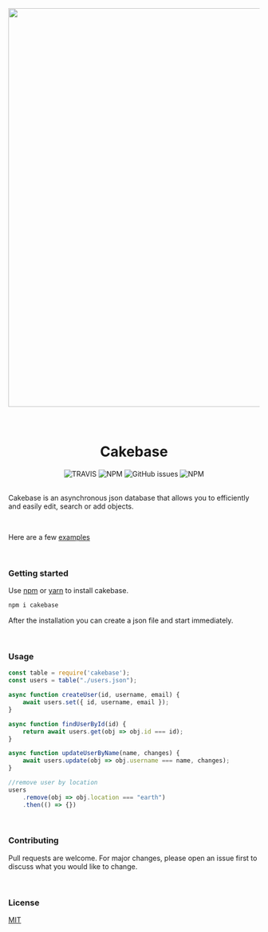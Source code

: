 <div align="center">
    <img src="https://raw.githubusercontent.com/erwinkulasic/Cakebase/master/docs/assets/cakebase-header.jpg" width="800px"/>
</div>

<br>
<br>

<div align="center">
<h1>Cakebase</h1>

<img alt="TRAVIS" src="https://img.shields.io/travis/erwinkulasic/cakebase?color=9870B8&style=flat-square">
<img alt="NPM" src="https://img.shields.io/npm/dw/cakebase?color=9870B8&style=flat-square">
<img alt="GitHub issues" src="https://img.shields.io/github/issues/erwinkulasic/cakebase?color=9870B8&style=flat-square">
<img alt="NPM" src="https://img.shields.io/github/license/erwinkulasic/cakebase?color=9870B8&style=flat-square">

</div>

<br>

Cakebase is an asynchronous json database that allows you to efficiently and easily edit, search or add objects.

<br>

Here are a few [examples](https://github.com/erwinkulasic/Cakebase/tree/master/examples)

<br>

### **Getting started**


Use [npm](https://www.npmjs.com/) or [yarn](https://classic.yarnpkg.com/en/) to install cakebase.

```bash
npm i cakebase
```

After the installation you can create a json file and start immediately.

<br>

### **Usage**


```javascript
const table = require('cakebase');
const users = table("./users.json");

async function createUser(id, username, email) {
    await users.set({ id, username, email });
}

async function findUserById(id) {
    return await users.get(obj => obj.id === id);
}

async function updateUserByName(name, changes) {
    await users.update(obj => obj.username === name, changes);
}

//remove user by location
users
    .remove(obj => obj.location === "earth")
    .then(() => {})


```

<br>

### **Contributing**
Pull requests are welcome. For major changes, please open an issue first to discuss what you would like to change.

<br>

### **License**
[MIT](https://github.com/erwinkulasic/Cakebase/blob/master/LICENSE)
